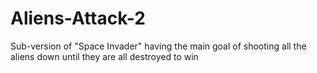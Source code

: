 # Aliens-Attack-2
Sub-version of "Space Invader" having the main goal of shooting all the aliens down until they are all destroyed to win
